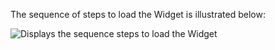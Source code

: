 The sequence of steps to load the Widget is illustrated below:

<div class="three-quarter">

![Displays the sequence steps to load the Widget](/img/oie-embedded-sdk/oie-embedded-widget-use-case-load.png)

</div>
